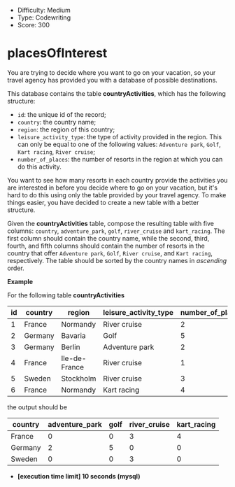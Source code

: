 - Difficulty: Medium
- Type: Codewriting
- Score: 300

# placesOfInterest

You are trying to decide where you want to go on your vacation, so your travel agency has provided you with a database of possible destinations.

This database contains the table **countryActivities**, which has the following structure:

- `id`: the unique id of the record;
- `country`: the country name;
- `region`: the region of this country;
- `leisure_activity_type`: the type of activity provided in the region. This can only be equal to one of the following values: `Adventure park`, `Golf`, `Kart racing`, `River cruise`;
- `number_of_places`: the number of resorts in the region at which you can do this activity.

You want to see how many resorts in each country provide the activities you are interested in before you decide where to go on your vacation, but it's hard to do this using only the table provided by your travel agency. To make things easier, you have decided to create a new table with a better structure.

Given the **countryActivities** table, compose the resulting table with five columns: `country`, `adventure_park`, `golf`, `river_cruise` and `kart_racing`. The first column should contain the country name, while the second, third, fourth, and fifth columns should contain the number of resorts in the country that offer `Adventure park`, `Golf`, `River cruise`, and `Kart racing`, respectively. The table should be sorted by the country names in *ascending* order.

**Example**

For the following table **countryActivities**

| id   | country | region        | leisure_activity_type | number_of_places |
| ---- | ------- | ------------- | --------------------- | ---------------- |
| 1    | France  | Normandy      | River cruise          | 2                |
| 2    | Germany | Bavaria       | Golf                  | 5                |
| 3    | Germany | Berlin        | Adventure park        | 2                |
| 4    | France  | Ile-de-France | River cruise          | 1                |
| 5    | Sweden  | Stockholm     | River cruise          | 3                |
| 6    | France  | Normandy      | Kart racing           | 4                |

the output should be

| country | adventure_park | golf | river_cruise | kart_racing |
| ------- | -------------- | ---- | ------------ | ----------- |
| France  | 0              | 0    | 3            | 4           |
| Germany | 2              | 5    | 0            | 0           |
| Sweden  | 0              | 0    | 3            | 0           |

- **[execution time limit] 10 seconds (mysql)**